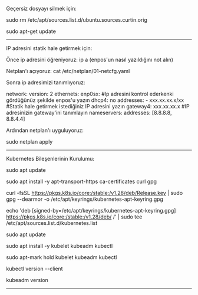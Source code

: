 Geçersiz dosyayı silmek için:

sudo rm /etc/apt/sources.list.d/ubuntu.sources.curtin.orig

sudo apt-get update

--------------------------------------------------------------------------------------------------------------------------------------------------------------------------
IP adresini statik hale getirmek için:

Önce ip adresini öğreniyoruz:
ip a
(enpos'un nasıl yazıldığını not alın)

Netplan'ı açıyoruz:
cat /etc/netplan/01-netcfg.yaml

Sonra ip adresimizi tanımlıyoruz:

network:
  version: 2
  ethernets:
    enp0sx: #Ip adresini kontrol ederkenki gördüğünüz şekilde enpos'u yazın
      dhcp4: no
      addresses:
        - xxx.xx.xx.x/xx #Statik hale getirmek istediğiniz IP adresini yazın
      gateway4: xxx.xx.xx.x #IP adresinizin gateway'ini tanımlayın
      nameservers:
        addresses: [8.8.8.8, 8.8.4.4]

Ardından netplan'ı uyguluyoruz:

sudo netplan apply
        
--------------------------------------------------------------------------------------------------------------------------------------------------------------------------
Kubernetes Bileşenlerinin Kurulumu:

sudo apt update

sudo apt install -y apt-transport-https ca-certificates curl gpg

curl -fsSL https://pkgs.k8s.io/core:/stable:/v1.28/deb/Release.key | sudo gpg --dearmor -o /etc/apt/keyrings/kubernetes-apt-keyring.gpg

echo 'deb [signed-by=/etc/apt/keyrings/kubernetes-apt-keyring.gpg] https://pkgs.k8s.io/core:/stable:/v1.28/deb/ /' | sudo tee /etc/apt/sources.list.d/kubernetes.list

sudo apt update

sudo apt install -y kubelet kubeadm kubectl

sudo apt-mark hold kubelet kubeadm kubectl

kubectl version --client

kubeadm version

--------------------------------------------------------------------------------------------------------------------------------------------------------------------------
